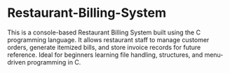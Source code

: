 # Restaurant-Billing-System
This is a console-based Restaurant Billing System built using the C programming language. It allows restaurant staff to manage customer orders, generate itemized bills, and store invoice records for future reference. Ideal for beginners learning file handling, structures, and menu-driven programming in C.
